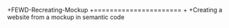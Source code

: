 +FEWD-Recreating-Mockup
+======================
+
+Creating a website from a mockup in semantic code